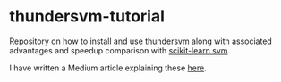 # thundersvm-tutorial

Repository on how to install and use [thundersvm](https://github.com/Xtra-Computing/thundersvm) along with associated advantages and speedup comparison with [scikit-learn svm](https://scikit-learn.org/stable/modules/generated/sklearn.svm.SVC.html). 

I have written a Medium article explaining these [here]().
